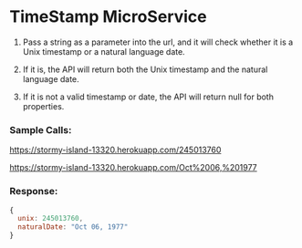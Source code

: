# TimeStamp MicroService

1. Pass a string as a parameter into the url, and it will check whether it is a Unix timestamp or a natural language date.

2. If it is, the API will return both the Unix timestamp and the natural language date.

3. If it is not a valid timestamp or date, the API will return null for both properties.

### Sample Calls:

https://stormy-island-13320.herokuapp.com/245013760

https://stormy-island-13320.herokuapp.com/Oct%2006,%201977

### Response:

```javascript
{
  unix: 245013760,
  naturalDate: "Oct 06, 1977"
}
```
